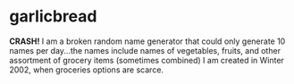 # garlicbread
**CRASH!** I am a broken random name generator that could only generate 10 names per day...the names include names of vegetables, fruits, and other assortment of grocery items (sometimes combined) 
I am created in Winter 2002, when groceries options are scarce.
